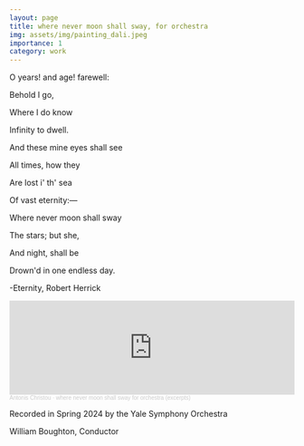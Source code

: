 ```yaml
---
layout: page
title: where never moon shall sway, for orchestra
img: assets/img/painting_dali.jpeg
importance: 1
category: work
---
```


O years!  and age!  farewell:

Behold I go,

Where I do know

Infinity to dwell.

And these mine eyes shall see

All times, how they

Are lost i' th' sea

Of vast eternity:—

Where never moon shall sway

The stars; but she,

And night, shall be

Drown'd in one endless day.

-Eternity, Robert Herrick  

<iframe width="100%" height="166" scrolling="no" frameborder="no" allow="autoplay" src="https://w.soundcloud.com/player/?url=https%3A//api.soundcloud.com/tracks/1772664777&color=%23ff5500&auto_play=false&hide_related=false&show_comments=true&show_user=true&show_reposts=false&show_teaser=true"></iframe><div style="font-size: 10px; color: #cccccc;line-break: anywhere;word-break: normal;overflow: hidden;white-space: nowrap;text-overflow: ellipsis; font-family: Interstate,Lucida Grande,Lucida Sans Unicode,Lucida Sans,Garuda,Verdana,Tahoma,sans-serif;font-weight: 100;"><a href="https://soundcloud.com/antonis-christou-813126471" title="Antonis Christou" target="_blank" style="color: #cccccc; text-decoration: none;">Antonis Christou</a> · <a href="https://soundcloud.com/antonis-christou-813126471/where-never-moon-shall-sway-for-orchestra" title="where never moon shall sway for orchestra (excerpts)" target="_blank" style="color: #cccccc; text-decoration: none;">where never moon shall sway for orchestra (excerpts)</a></div>



Recorded in Spring 2024 by the Yale Symphony Orchestra

William Boughton, Conductor  